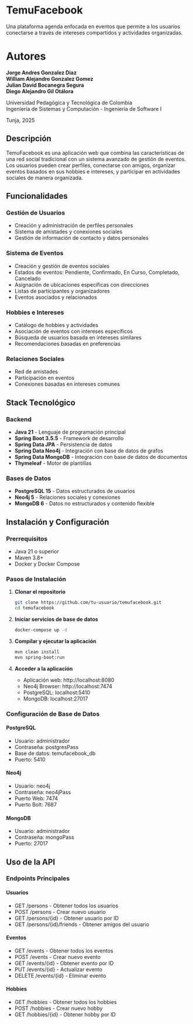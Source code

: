 # TemuFacebook

Una plataforma agenda enfocada en eventos que permite a los usuarios conectarse a través de intereses compartidos y actividades organizadas.

# Autores

**Jorge Andres Gonzalez Diaz**<br>
**William Alejandro Gonzalez Gomez**<br>
**Julian David Bocanegra Segura**<br>
**Diego Alejandro Gil Otálora**

Universidad Pedagógica y Tecnológica de Colombia  
Ingeniería de Sistemas y Computación - Ingeniería de Software I

Tunja, 2025

## Descripción

TemuFacebook es una aplicación web que combina las características de una red social tradicional con un sistema avanzado de gestión de eventos. Los usuarios pueden crear perfiles, conectarse con amigos, organizar eventos basados en sus hobbies e intereses, y participar en actividades sociales de manera organizada.

## Funcionalidades

### Gestión de Usuarios

- Creación y administración de perfiles personales
- Sistema de amistades y conexiones sociales
- Gestión de información de contacto y datos personales

### Sistema de Eventos

- Creación y gestión de eventos sociales
- Estados de eventos: Pendiente, Confirmado, En Curso, Completado, Cancelado
- Asignación de ubicaciones específicas con direcciones
- Listas de participantes y organizadores
- Eventos asociados y relacionados

### Hobbies e Intereses

- Catálogo de hobbies y actividades
- Asociación de eventos con intereses específicos
- Búsqueda de usuarios basada en intereses similares
- Recomendaciones basadas en preferencias

### Relaciones Sociales

- Red de amistades
- Participación en eventos
- Conexiones basadas en intereses comunes

## Stack Tecnológico

### Backend

- **Java 21** - Lenguaje de programación principal
- **Spring Boot 3.5.5** - Framework de desarrollo
- **Spring Data JPA** - Persistencia de datos
- **Spring Data Neo4j** - Integración con base de datos de grafos
- **Spring Data MongoDB** - Integración con base de datos de documentos
- **Thymeleaf** - Motor de plantillas

### Bases de Datos

- **PostgreSQL 15** - Datos estructurados de usuarios
- **Neo4j 5** - Relaciones sociales y conexiones
- **MongoDB 6** - Datos no estructurados y contenido flexible

## Instalación y Configuración

### Prerrequisitos

- Java 21 o superior
- Maven 3.8+
- Docker y Docker Compose

### Pasos de Instalación

1. **Clonar el repositorio**

   ```bash
   git clone https://github.com/tu-usuario/temufacebook.git
   cd temufacebook
   ```

2. **Iniciar servicios de base de datos**

   ```bash
   docker-compose up -d
   ```

3. **Compilar y ejecutar la aplicación**

   ```bash
   mvn clean install
   mvn spring-boot:run
   ```

4. **Acceder a la aplicación**
   - Aplicación web: http://localhost:8080
   - Neo4j Browser: http://localhost:7474
   - PostgreSQL: localhost:5410
   - MongoDB: localhost:27017

### Configuración de Base de Datos

#### PostgreSQL

- Usuario: administrador
- Contraseña: postgresPass
- Base de datos: temufacebook_db
- Puerto: 5410

#### Neo4j

- Usuario: neo4j
- Contraseña: neo4jPass
- Puerto Web: 7474
- Puerto Bolt: 7687

#### MongoDB

- Usuario: administrador
- Contraseña: mongoPass
- Puerto: 27017

## Uso de la API

### Endpoints Principales

#### Usuarios

- GET /persons - Obtener todos los usuarios
- POST /persons - Crear nuevo usuario
- GET /persons/{id} - Obtener usuario por ID
- GET /persons/{id}/friends - Obtener amigos del usuario

#### Eventos

- GET /events - Obtener todos los eventos
- POST /events - Crear nuevo evento
- GET /events/{id} - Obtener evento por ID
- PUT /events/{id} - Actualizar evento
- DELETE /events/{id} - Eliminar evento

#### Hobbies

- GET /hobbies - Obtener todos los hobbies
- POST /hobbies - Crear nuevo hobby
- GET /hobbies/{id} - Obtener hobby por ID

